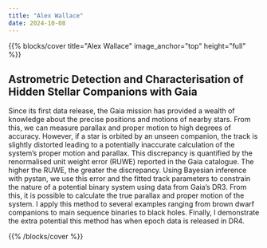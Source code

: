 ```yaml
---
title: "Alex Wallace"
date: 2024-10-08
---
```


{{% blocks/cover title="Alex Wallace" image_anchor="top" height="full" %}}

## Astrometric Detection and Characterisation of Hidden Stellar Companions with Gaia

Since its first data release, the Gaia mission has provided a wealth of knowledge about the precise positions and motions of nearby stars. From this, we can measure parallax and proper motion to high degrees of accuracy. However, if a star is orbited by an unseen companion, the track is slightly distorted leading to a potentially inaccurate calculation of the system’s proper motion and parallax. This discrepancy is quantified by the renormalised unit weight error (RUWE) reported in the Gaia catalogue. The higher the RUWE, the greater the discrepancy. Using Bayesian inference with pystan, we use this error and the fitted track parameters to constrain the nature of a potential binary system using data from Gaia’s DR3. From this, it is possible to calculate the true parallax and proper motion of the system. I apply this method to several examples ranging from brown dwarf companions to main sequence binaries to black holes. Finally, I demonstrate the extra potential this method has when epoch data is released in DR4.

{{% /blocks/cover %}}
                    